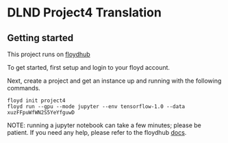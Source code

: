 # DLND Project4 Translation

## Getting started
This project runs on [floydhub](http://floydhub.com/)

To get started, first setup and login to your floyd account.

Next, create a project and get an instance up and running with the following commands.
```
floyd init project4
floyd run --gpu --mode jupyter --env tensorflow-1.0 --data xuzFFpuWfWN2S5YeYfguwD 
```

NOTE: running a jupyter notebook can take a few minutes; please be patient.  If you need any help, please refer to the floydhub [docs](http://docs.floydhub.com/).